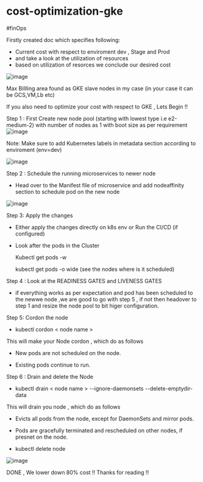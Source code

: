 # cost-optimization-gke
#finOps

Firstly created doc which specifies following:
 - Current cost with respect to enviroment dev , Stage and Prod
 - and take a look at the utilization of resources
 - based on utilization of resorces we conclude our desired cost

![image](https://github.com/Shubham2194/cost-optimization-gke/assets/83746560/b1e8d9b6-c729-41dd-9f67-d8a50a74fad3)


Max Billling area found as GKE slave nodes in my case (in your case it can be GCS,VM,Lb etc) 

If you also need to optimize your cost with respect to GKE , Lets Begin !!



Step 1 :
	First Create new node pool (starting with lowest type i.e e2-medium-2) with number of nodes as 1 with boot size as per requirement
 ![image](https://github.com/Shubham2194/cost-optimization-gke/assets/83746560/e78ce62b-8f61-4713-a4ef-2a19dc5022e2)

 

Note: Make sure to add  Kubernetes labels  in metadata section according to enviroment 
(env=dev)


![image](https://github.com/Shubham2194/cost-optimization-gke/assets/83746560/d28ec4ae-a295-42d5-8897-30da9005af5d)



Step 2 : Schedule the running microservices to newer node
- Head over to the Manifest file of microservice and add nodeaffinity section to schedule pod on the new node



![image](https://github.com/Shubham2194/cost-optimization-gke/assets/83746560/45034d40-1293-48c8-9495-b7e69cc6c993)



Step 3: Apply the changes
- Either apply the changes directly on k8s env or Run the CI/CD (if configured)
- Look after the pods in the Cluster

  Kubectl get pods -w
  
  kubectl get pods -o wide (see the nodes where is it scheduled)


 Step 4 : Look at the  READINESS GATES and LIVENESS GATES
 - if everything works as per expectation  and pod has been scheduled to the newwe node ,we are good to go with step 5 , if not then headover to step 1 and resize the node pool to bit higer configuration.

Step 5: Cordon the node 

 - kubectl cordon  < node name >
 
 This will make your Node cordon , which do as follows

* New pods are not scheduled on the node.
  
* Existing pods continue to run.

Step 6 : Drain and delete the Node

- kubectl drain < node name > --ignore-daemonsets --delete-emptydir-data
 
 This will drain you node , which do as follows


* Evicts all pods from the node, except for DaemonSets and mirror pods.
  
* Pods are gracefully terminated and rescheduled on other nodes, if presnet on the node.
  
- kubectl delete node <node name>


![image](https://github.com/Shubham2194/cost-optimization-gke/assets/83746560/8f9e2495-47a2-4628-9e14-8073fd6ce46f)

 
	
DONE , We lower down 80% cost !!
Thanks for reading !!
